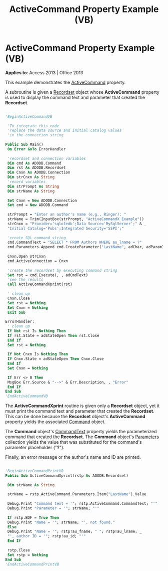 ﻿---
title: ActiveCommand Property Example (VB)
TOCTitle: ActiveCommand Property Example (VB)
ms:assetid: 831032cb-d557-aa98-5637-07bad65f924a
ms:mtpsurl: https://msdn.microsoft.com/library/JJ249569(v=office.15)
ms:contentKeyID: 48545999
ms.date: 09/18/2015
mtps_version: v=office.15
---

# ActiveCommand Property Example (VB)


**Applies to**: Access 2013 | Office 2013

This example demonstrates the [ActiveCommand](activecommand-property-ado.md) property.

A subroutine is given a [Recordset](recordset-object-ado.md) object whose **ActiveCommand** property is used to display the command text and parameter that created the **Recordset**.

```vb 
 
'BeginActiveCommandVB 
 
 'To integrate this code 
 'replace the data source and initial catalog values 
 'in the connection string 
 
Public Sub Main() 
 On Error GoTo ErrorHandler 
 
 'recordset and connection variables 
 Dim cmd As ADODB.Command 
 Dim rst As ADODB.Recordset 
 Dim Cnxn As ADODB.Connection 
 Dim strCnxn As String 
 'record variables 
 Dim strPrompt As String 
 Dim strName As String 
 
 Set Cnxn = New ADODB.Connection 
 Set cmd = New ADODB.Command 
 
 strPrompt = "Enter an author's name (e.g., Ringer): " 
 strName = Trim(InputBox(strPrompt, "ActiveCommandX Example")) 
 strCnxn = "Provider='sqloledb';Data Source='MySqlServer';" & _ 
 "Initial Catalog='Pubs';Integrated Security='SSPI';" 
 
 'create SQL command string 
 cmd.CommandText = "SELECT * FROM Authors WHERE au_lname = ?" 
 cmd.Parameters.Append cmd.CreateParameter("LastName", adChar, adParamInput, 20, strName) 
 
 Cnxn.Open strCnxn 
 cmd.ActiveConnection = Cnxn 
 
 'create the recordset by executing command string 
 Set rst = cmd.Execute(, , adCmdText) 
 'see the results 
 Call ActiveCommandXprint(rst) 
 
 ' clean up 
 Cnxn.Close 
 Set rst = Nothing 
 Set Cnxn = Nothing 
 Exit Sub 
 
ErrorHandler: 
 ' clean up 
 If Not rst Is Nothing Then 
 If rst.State = adStateOpen Then rst.Close 
 End If 
 Set rst = Nothing 
 
 If Not Cnxn Is Nothing Then 
 If Cnxn.State = adStateOpen Then Cnxn.Close 
 End If 
 Set Cnxn = Nothing 
 
 If Err <> 0 Then 
 MsgBox Err.Source & "-->" & Err.Description, , "Error" 
 End If 
End Sub 
'EndActiveCommandVB 
```

The **ActiveCommandXprint** routine is given only a **Recordset** object, yet it must print the command text and parameter that created the **Recordset**. This can be done because the **Recordset** object's **ActiveCommand** property yields the associated [Command](command-object-ado.md) object.

The **Command** object's [CommandText](commandtext-property-ado.md) property yields the parameterized command that created the **Recordset**. The **Command** object's [Parameters](parameters-collection-ado.md) collection yields the value that was substituted for the command's parameter placeholder ("**?**").

Finally, an error message or the author's name and ID are printed.

```vb 
 
'BeginActiveCommandPrintVB 
Public Sub ActiveCommandXprint(rstp As ADODB.Recordset) 
 
 Dim strName As String 
 
 strName = rstp.ActiveCommand.Parameters.Item("LastName").Value 
 
 Debug.Print "Command text = '"; rstp.ActiveCommand.CommandText; "'" 
 Debug.Print "Parameter = '"; strName; "'" 
 
 If rstp.BOF = True Then 
 Debug.Print "Name = '"; strName; "', not found." 
 Else 
 Debug.Print "Name = '"; rstp!au_fname; " "; rstp!au_lname; _ 
 "', author ID = '"; rstp!au_id; "'" 
 End If 
 
 rstp.Close 
 Set rstp = Nothing 
End Sub 
'EndActiveCommandPrintVB 
```

